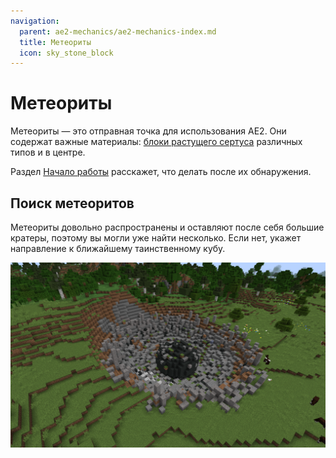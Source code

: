 ```yaml
---
navigation:
  parent: ae2-mechanics/ae2-mechanics-index.md
  title: Метеориты
  icon: sky_stone_block
---
```


# Метеориты

<GameScene zoom="4" background="transparent">
  <ImportStructure src="../assets/assemblies/meteor_interior.snbt" />
</GameScene>

Метеориты — это отправная точка для использования AE2. Они содержат важные материалы: [блоки растущего сертуса](../items-blocks-machines/budding_certus.md) различных типов и <ItemLink id="mysterious_cube" /> в центре.

Раздел [Начало работы](../getting-started.md) расскажет, что делать после их обнаружения.

## Поиск метеоритов

Метеориты довольно распространены и оставляют после себя большие кратеры, поэтому вы могли уже найти несколько. Если нет, 
<ItemLink id="meteorite_compass" /> укажет направление к ближайшему таинственному кубу.

![Кратер метеорита](../assets/assemblies/meteorite-crater.png)